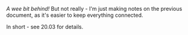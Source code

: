 
*A wee bit behind!*
But not really - I'm just making notes on the previous document, as it's easier to keep everything connected.

In short - see 20.03 for details.